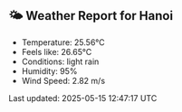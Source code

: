 <!-- WEATHER-START -->
## 🌤 Weather Report for Hanoi

- Temperature: 25.56°C
- Feels like: 26.65°C
- Conditions: light rain
- Humidity: 95%
- Wind Speed: 2.82 m/s

Last updated: 2025-05-15 12:47:17 UTC
<!-- WEATHER-END -->

